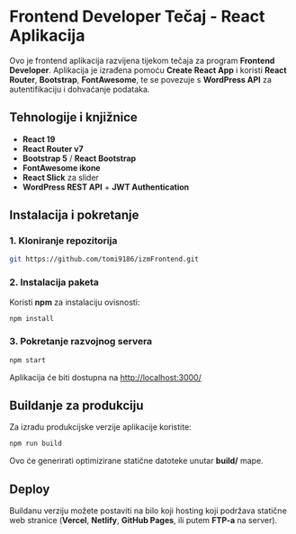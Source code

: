 # Frontend Developer Tečaj - React Aplikacija

Ovo je frontend aplikacija razvijena tijekom tečaja za program **Frontend Developer**. Aplikacija je izrađena pomoću **Create React App** i koristi **React Router**, **Bootstrap**, **FontAwesome**, te se povezuje s **WordPress API** za autentifikaciju i dohvaćanje podataka.

## Tehnologije i knjižnice

- **React 19**
- **React Router v7**
- **Bootstrap 5** / **React Bootstrap**
- **FontAwesome ikone**
- **React Slick** za slider
- **WordPress REST API** + **JWT Authentication**

## Instalacija i pokretanje

### 1. Kloniranje repozitorija
```sh
git https://github.com/tomi9186/izmFrontend.git
```

### 2. Instalacija paketa
Koristi **npm** za instalaciju ovisnosti:
```sh
npm install
```

### 3. Pokretanje razvojnog servera
```sh
npm start
```
Aplikacija će biti dostupna na [http://localhost:3000/](http://localhost:3000/)

## Buildanje za produkciju
Za izradu produkcijske verzije aplikacije koristite:
```sh
npm run build
```
Ovo će generirati optimizirane statične datoteke unutar **build/** mape.

## Deploy
Buildanu verziju možete postaviti na bilo koji hosting koji podržava statične web stranice (**Vercel**, **Netlify**, **GitHub Pages**, ili putem **FTP-a** na server).
